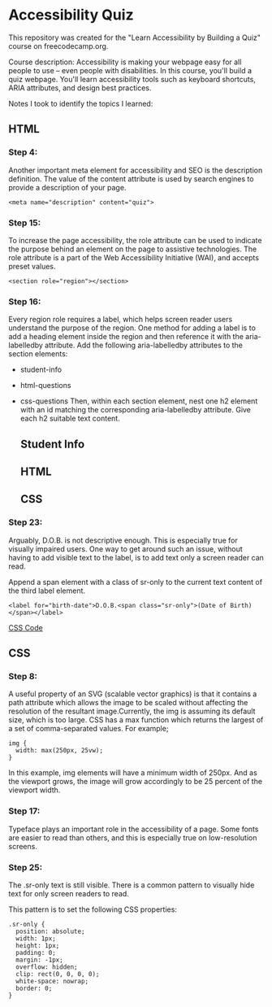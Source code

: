 # Accessibility Quiz  

This repository was created for the "Learn Accessibility by Building a Quiz" course on freecodecamp.org.

Course description:
  Accessibility is making your webpage easy for all people to use – even people with disabilities. In this course, you'll build a quiz webpage. You'll learn accessibility tools such as keyboard shortcuts, ARIA attributes, and design best practices.


Notes I took to identify the topics I learned:

## HTML

### Step 4: 
Another important meta element for accessibility and SEO is the description definition. The value of the content attribute is used by search engines to provide a description of your page.

    <meta name="description" content="quiz"> 

### Step 15:
To increase the page accessibility, the role attribute can be used to indicate the purpose behind an element on the page to assistive technologies. The role attribute is a part of the Web Accessibility Initiative (WAI), and accepts preset values.

    <section role="region"></section>

### Step 16:
Every region role requires a label, which helps screen reader users understand the purpose of the region. One method for adding a label is to add a heading element inside the region and then reference it with the aria-labelledby attribute.
Add the following aria-labelledby attributes to the section elements:
  - student-info
  - html-questions
  - css-questions
Then, within each section element, nest one h2 element with an id matching the corresponding aria-labelledby attribute. Give each h2 suitable text content.

    <form method="post" action="https://freecodecamp.org/practice-project/accessibility-quiz">
      <section role="region" aria-labelledby="student-info">
        <h2 id="student-info">Student Info</h2>
      </section>
      <section role="region" aria-labelledby="html-questions">
        <h2 id="html-questions">HTML</h2>
      </section>
      <section role="region" aria-labelledby="css-questions">
        <h2 id="css-questions">CSS</h2>
      </section>
    </form>

### Step 23:
Arguably, D.O.B. is not descriptive enough. This is especially true for visually impaired users. One way to get around such an issue, without having to add visible text to the label, is to add text only a screen reader can read.

Append a span element with a class of sr-only to the current text content of the third label element.

    <label for="birth-date">D.O.B.<span class="sr-only">(Date of Birth)</span></label>

<a href="#step-25">CSS Code</a>

## CSS

### Step 8: 
A useful property of an SVG (scalable vector graphics) is that it contains a path attribute which allows the image to be scaled without affecting the resolution of the resultant image.Currently, the img is assuming its default size, which is too large. CSS has a max function which returns the largest of a set of comma-separated values. For example;

    img {
      width: max(250px, 25vw);
    }

In this example, img elements will have a minimum width of 250px. And as the viewport grows, the image will grow accordingly to be 25 percent of the viewport width.


### Step 17:
Typeface plays an important role in the accessibility of a page. Some fonts are easier to read than others, and this is especially true on low-resolution screens.


### Step 25:
The .sr-only text is still visible. There is a common pattern to visually hide text for only screen readers to read.

This pattern is to set the following CSS properties:

    .sr-only {
      position: absolute;
      width: 1px;
      height: 1px;
      padding: 0;
      margin: -1px;
      overflow: hidden;
      clip: rect(0, 0, 0, 0);
      white-space: nowrap;
      border: 0;  
    }